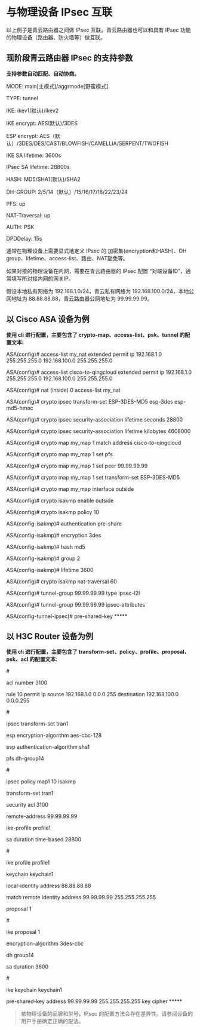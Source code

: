 ---
---

# 与物理设备 IPsec 互联

以上例子是青云路由器之间做 IPsec 互联。青云路由器也可以和具有 IPsec 功能的物理设备（路由器、防火墙等）做互联。

## **现阶段青云路由器 IPsec 的支持参数**

**支持参数自动匹配、自动协商。**

MODE:               main[主模式]/aggrmode[野蛮模式]

TYPE:               tunnel

IKE:                ikev1(默认)/ikev2

IKE encrypt:        AES(默认)/3DES

ESP encrypt:        AES（默认）/3DES/DES/CAST/BLOWFISH/CAMELLIA/SERPENT/TWOFISH

IKE SA lifetime:    3600s

IPsec SA lifetime:  28800s

HASH:               MD5/SHA1(默认)/SHA2

DH-GROUP:           2/5/14（默认）/15/16/17/18/22/23/24

PFS:                up

NAT-Traversal:      up

AUTH:               PSK

DPDDelay:           15s

通常在物理设备上需要显式地定义 IPsec 的 加密集(encryption和HASH)、DH group、lifetime、access-list、路由、NAT豁免等。

如果对接的物理设备在内网，需要在青云路由器的 IPsec 配置 “对端设备ID”，通常填写所对接内网的网关IP。

假设本地私有网络为 192.168.1.0/24，青云私有网络为 192.168.100.0/24，本地公网地址为 88.88.88.88，青云路由器公网地址为 99.99.99.99。

## 以 Cisco ASA 设备为例

**使用 cli 进行配置，主要包含了 crypto-map、access-list、psk、tunnel 的配置文本:**

ASA(config)# access-list my_nat extended permit ip 192.168.1.0 255.255.255.0 192.168.100.0 255.255.255.0

ASA(config)# access-list cisco-to-qingcloud extended permit ip 192.168.1.0 255.255.255.0 192.168.100.0 255.255.255.0

ASA(config)# nat (inside) 0 access-list my_nat



ASA(config)# crypto ipsec transform-set ESP-3DES-MD5 esp-3des esp-md5-hmac

ASA(config)# crypto ipsec security-association lifetime seconds 28800

ASA(config)# crypto ipsec security-association lifetime kilobytes 4608000



ASA(config)# crypto map my_map 1 match address cisco-to-qingcloud

ASA(config)# crypto map my_map 1 set pfs

ASA(config)# crypto map my_map 1 set peer 99.99.99.99

ASA(config)# crypto map my_map 1 set transform-set ESP-3DES-MD5

ASA(config)# crypto map my_map interface outside

ASA(config)# crypto isakmp enable outside

ASA(config)# crypto isakmp policy 10

ASA(config-isakmp)# authentication pre-share

ASA(config-isakmp)# encryption 3des

ASA(config-isakmp)# hash md5

ASA(config-isakmp)# group 2

ASA(config-isakmp)# lifetime 3600

ASA(config)# crypto isakmp nat-traversal 60



ASA(config)# tunnel-group 99.99.99.99 type ipsec-l2l

ASA(config)# tunnel-group 99.99.99.99 ipsec-attributes

ASA(config-tunnel-ipsec)# pre-shared-key *****

## **以 H3C Router 设备为例**

**使用 cli 进行配置，主要包含了 transform-set、policy、profile、proposal、psk、acl 的配置文本:**

\#

acl number 3100

 rule 10 permit ip source 192.168.1.0 0.0.0.255 destination 192.168.100.0 0.0.0.255



\#

ipsec transform-set tran1

 esp encryption-algorithm aes-cbc-128

 esp authentication-algorithm sha1

 pfs dh-group14



\#

ipsec policy map1 10 isakmp

 transform-set tran1

 security acl 3100

 remote-address 99.99.99.99

 ike-profile profile1

 sa duration time-based 28800



\#

ike profile profile1

 keychain keychain1

 local-identity address 88.88.88.88

 match remote identity address 99.99.99.99 255.255.255.255

 proposal 1



\#

ike proposal 1

 encryption-algorithm 3des-cbc

 dh group14

 sa duration 3600

\#

ike keychain keychain1

 pre-shared-key address 99.99.99.99 255.255.255.255 key cipher *****

> 依物理设备的品牌和型号，IPsec 的配置方法会存在差异性。请参阅设备的用户手册确定正确的配法。